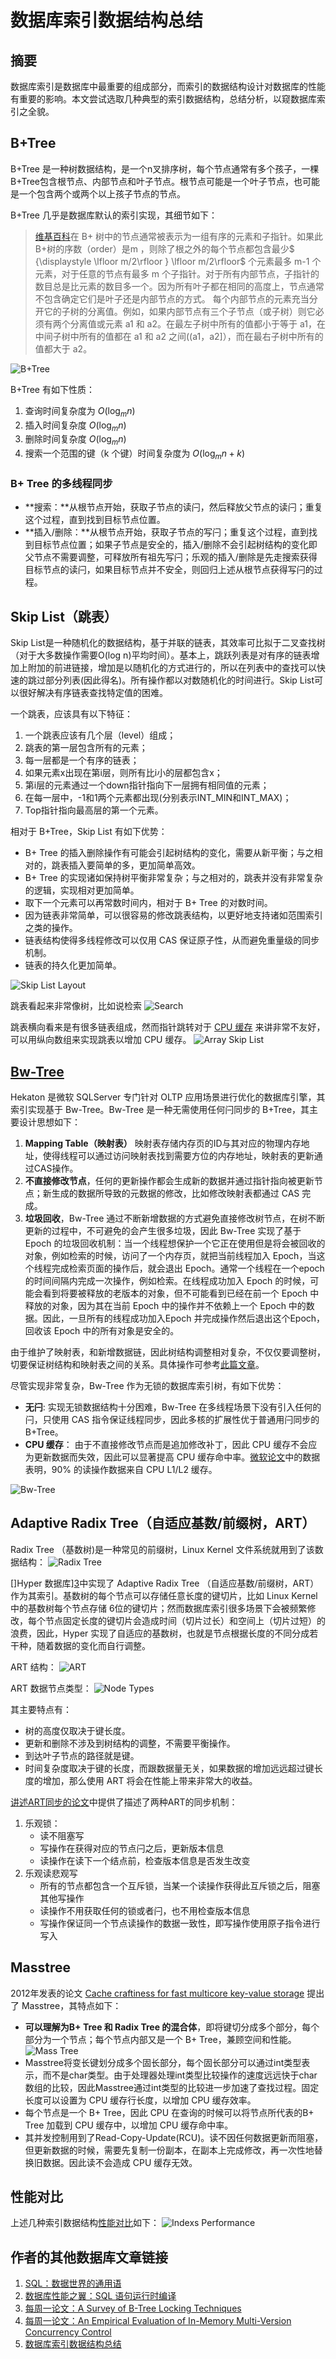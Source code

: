 # 数据库索引数据结构总结


## 摘要
数据库索引是数据库中最重要的组成部分，而索引的数据结构设计对数据库的性能有重要的影响。本文尝试选取几种典型的索引数据结构，总结分析，以窥数据库索引之全貌。

## B+Tree
B+Tree 是一种树数据结构，是一个n叉排序树，每个节点通常有多个孩子，一棵B+Tree包含根节点、内部节点和叶子节点。根节点可能是一个叶子节点，也可能是一个包含两个或两个以上孩子节点的节点。

B+Tree 几乎是数据库默认的索引实现，其细节如下：
> [维基百科][1]在 B+ 树中的节点通常被表示为一组有序的元素和子指针。如果此B+树的序数（order）是m ，则除了根之外的每个节点都包含最少$ {\displaystyle \lfloor m/2\rfloor } \lfloor m/2\rfloor$  个元素最多 m-1 个元素，对于任意的节点有最多 m 个子指针。对于所有内部节点，子指针的数目总是比元素的数目多一个。因为所有叶子都在相同的高度上，节点通常不包含确定它们是叶子还是内部节点的方式。
> 每个内部节点的元素充当分开它的子树的分离值。例如，如果内部节点有三个子节点（或子树）则它必须有两个分离值或元素 a1 和 a2。在最左子树中所有的值都小于等于 a1，在中间子树中所有的值都在 a1 和 a2 之间((a1，a2]），而在最右子树中所有的值都大于 a2。

![B+Tree](https://blog-image-1258275666.cos.ap-chengdu.myqcloud.com/B+_Tree.png)

B+Tree 有如下性质：
1. 查询时间复杂度为 $O(\log _{m}n)$
2. 插入时间复杂度 $O(\log _{m}n)$
3. 删除时间复杂度 $O(\log _{m}n)$
4. 搜索一个范围的键（k 个键）时间复杂度为 ${\displaystyle O(\log _{m}n+k)}$

### B+ Tree 的多线程同步
- **搜索：**从根节点开始，获取子节点的读闩，然后释放父节点的读闩；重复这个过程，直到找到目标节点位置。
- **插入/删除：**从根节点开始，获取子节点的写闩；重复这个过程，直到找到目标节点位置；如果子节点是安全的，插入/删除不会引起树结构的变化即父节点不需要调整，可释放所有祖先写闩；乐观的插入/删除是先走搜索获得目标节点的读闩，如果目标节点并不安全，则回归上述从根节点获得写闩的过程。

## Skip List（跳表）
Skip List是一种随机化的数据结构，基于并联的链表，其效率可比拟于二叉查找树（对于大多数操作需要O(log n)平均时间）。基本上，跳跃列表是对有序的链表增加上附加的前进链接，增加是以随机化的方式进行的，所以在列表中的查找可以快速的跳过部分列表(因此得名)。所有操作都以对数随机化的时间进行。Skip List可以很好解决有序链表查找特定值的困难。

一个跳表，应该具有以下特征：
1. 一个跳表应该有几个层（level）组成；
2. 跳表的第一层包含所有的元素；
3. 每一层都是一个有序的链表；
4. 如果元素x出现在第i层，则所有比i小的层都包含x；
5. 第i层的元素通过一个down指针指向下一层拥有相同值的元素；
6. 在每一层中，-1和1两个元素都出现(分别表示INT_MIN和INT_MAX)；
7. Top指针指向最高层的第一个元素。

相对于 B+Tree，Skip List 有如下优势：
- B+ Tree 的插入删除操作有可能会引起树结构的变化，需要从新平衡；与之相对的，跳表插入要简单的多，更加简单高效。
- B+ Tree 的实现诸如保持树平衡非常复杂；与之相对的，跳表并没有非常复杂的逻辑，实现相对更加简单。
- 取下一个元素可以再常数时间内，相对于 B+ Tree 的对数时间。
- 因为链表非常简单，可以很容易的修改跳表结构，以更好地支持诸如范围索引之类的操作。
- 链表结构使得多线程修改可以仅用 CAS 保证原子性，从而避免重量级的同步机制。
- 链表的持久化更加简单。

![Skip List Layout](https://blog-image-1258275666.cos.ap-chengdu.myqcloud.com/Skip-List-Layout.png)

跳表看起来非常像树，比如说检索
![Search](https://blog-image-1258275666.cos.ap-chengdu.myqcloud.com/Skip-List-Search.png)

跳表横向看来是有很多链表组成，然而指针跳转对于 [CPU 缓存][2] 来讲非常不友好，可以用纵向数组来实现跳表以增加 CPU 缓存。
![Array Skip List](https://blog-image-1258275666.cos.ap-chengdu.myqcloud.com/Skip-List-Array.png)

## [Bw-Tree][5]

Hekaton 是微软 SQLServer 专门针对 OLTP 应用场景进行优化的数据库引擎，其索引实现基于 Bw-Tree。Bw-Tree 是一种无需使用任何闩同步的 B+Tree，其主要设计思想如下：
1. **Mapping Table（映射表）** 映射表存储内存页的ID与其对应的物理内存地址，使得线程可以通过访问映射表找到需要方位的内存地址，映射表的更新通过CAS操作。
2. **不直接修改节点**，任何的更新操作都会生成新的数据并通过指针指向被更新节点；新生成的数据所导致的元数据的修改，比如修改映射表都通过 CAS 完成。
3. **垃圾回收**，Bw-Tree 通过不断新增数据的方式避免直接修改树节点，在树不断更新的过程中，不可避免的会产生很多垃圾，因此 Bw-Tree 实现了基于 Epoch 的垃圾回收机制：当一个线程想保护一个它正在使用但是将会被回收的对象，例如检索的时候，访问了一个内存页，就把当前线程加入 Epoch，当这个线程完成检索页面的操作后，就会退出 Epoch。通常一个线程在一个epoch的时间间隔内完成一次操作，例如检索。在线程成功加入 Epoch 的时候，可能会看到将要被释放的老版本的对象，但不可能看到已经在前一个 Epoch 中释放的对象，因为其在当前 Epoch 中的操作并不依赖上一个 Epoch 中的数据。因此，一旦所有的线程成功加入Epoch 并完成操作然后退出这个Epoch，回收该 Epoch 中的所有对象是安全的。

由于维护了映射表，和新增数据链，因此树结构调整相对复杂，不仅仅要调整树，切要保证树结构和映射表之间的关系。具体操作可参考[此篇文章][6]。

尽管实现非常复杂，Bw-Tree 作为无锁的数据库索引树，有如下优势：
- **无闩**:  实现无锁数据结构十分困难，Bw-Tree 在多线程场景下没有引入任何的闩，只使用 CAS 指令保证线程同步，因此多核的扩展性优于普通用闩同步的B+Tree。
- **CPU 缓存**： 由于不直接修改节点而是追加修改补丁，因此 CPU 缓存不会应为更新数据而失效，因此可以显著提高 CPU 缓存命中率。[微软论文][7]中的数据表明，90% 的读操作数据来自 CPU L1/L2 缓存。

![Bw-Tree](https://blog-image-1258275666.cos.ap-chengdu.myqcloud.com/Bw-Tree.png)

## Adaptive Radix Tree（自适应基数/前缀树，ART）

Radix Tree （基数树)是一种常见的前缀树，Linux Kernel 文件系统就用到了该数据结构：
![Radix Tree](https://blog-image-1258275666.cos.ap-chengdu.myqcloud.com/Redix-Tree.png)

[]Hyper 数据库][3]中实现了 Adaptive Radix Tree （自适应基数/前缀树，ART）作为其索引。基数树的每个节点可以存储任意长度的键切片，比如 Linux Kernel 中的基数树每个节点存储 6位的键切片；然而数据库索引很多场景下会被频繁修改，每个节点固定长度的键切片会造成时间（切片过长）和空间上（切片过短）的浪费，因此，Hyper 实现了自适应的基数树，也就是节点根据长度的不同分成若干种，随着数据的变化而自行调整。

ART 结构：
![ART](https://blog-image-1258275666.cos.ap-chengdu.myqcloud.com/ART-Layout.png)

ART 数据节点类型：
![Node Types](https://blog-image-1258275666.cos.ap-chengdu.myqcloud.com/ART-Node-Type.png)

其主要特点有：
- 树的高度仅取决于键长度。
- 更新和删除不涉及到树结构的调整，不需要平衡操作。
- 到达叶子节点的路径就是键。
- 时间复杂度取决于键的长度，而跟数据量无关，如果数据的增加远远超过键长度的增加，那么使用 ART 将会在性能上带来非常大的收益。

[讲述ART同步的论文][4]中提供了描述了两种ART的同步机制：
1. 乐观锁：
	- 读不阻塞写
	- 写操作在获得对应的节点闩之后，更新版本信息
	- 读操作在读下一个结点前，检查版本信息是否发生改变
2. 乐观读悲观写
	- 所有的节点都包含一个互斥锁，当某一个读操作获得此互斥锁之后，阻塞其他写操作
	- 读操作不用获取任何的锁或者闩，也不用检查版本信息
	- 写操作保证同一个节点读操作的数据一致性，即写操作使用原子指令进行写入

## Masstree

2012年发表的论文 [Cache craftiness for fast multicore key-value storage][8] 提出了 Masstree，其特点如下：

- **可以理解为B+ Tree 和 Radix Tree 的混合体**，即将键切分成多个部分，每个部分为一个节点；每个节点内部又是一个 B+ Tree，兼顾空间和性能。
![Mass Tree](https://blog-image-1258275666.cos.ap-chengdu.myqcloud.com/Mass-Tree.png)
- Masstree将变长键划分成多个固长部分，每个固长部分可以通过int类型表示，而不是char类型。由于处理器处理int类型比较操作的速度远远快于char数组的比较，因此Masstree通过int类型的比较进一步加速了查找过程。固定长度可以设置为 CPU 缓存行长度，以增加 CPU 缓存效率。
- 每个节点是一个 B+ Tree，因此 CPU 在查询的时候可以将节点所代表的B+ Tree 加载到 CPU 缓存中，以增加 CPU 缓存命中率。
- 其并发控制用到了Read-Copy-Update(RCU)。读不因任何数据更新而阻塞，但更新数据的时候，需要先复制一份副本，在副本上完成修改，再一次性地替换旧数据。因此读不会造成 CPU 缓存无效。

## 性能对比
上述几种索引数据结构[性能对比][9]如下：
![Indexs Performance](https://blog-image-1258275666.cos.ap-chengdu.myqcloud.com/Index-Performance.png)

## 作者的其他数据库文章链接
1. [SQL：数据世界的通用语][10]
2. [数据库性能之翼：SQL 语句运行时编译][11]
3. [每周一论文：A Survey of B-Tree Locking Techniques][12]
4. [每周一论文：An Empirical Evaluation of In-Memory Multi-Version Concurrency Control][13]
5. [数据库索引数据结构总结][14]

[1]: https://en.wikipedia.org/wiki/B-tree
[2]: http://ticki.github.io/blog/skip-lists-done-right/
[3]: https://15721.courses.cs.cmu.edu/spring2018/papers/09-oltpindexes2/leis-icde2013.pdf
[4]: https://15721.courses.cs.cmu.edu/spring2018/papers/09-oltpindexes2/leis-damon2016.pdf
[5]: https://15721.courses.cs.cmu.edu/spring2018/papers/08-oltpindexes1/bwtree-icde2013.pdf
[6]: https://zhuanlan.zhihu.com/p/29314464
[7]: https://www.microsoft.com/en-us/research/wp-content/uploads/2016/02/bw-tree-icde2013-final.pdf
[8]: https://pdos.csail.mit.edu/papers/masstree:eurosys12.pdf
[9]: http://www.cs.cmu.edu/~huanche1/publications/open_bwtree.pdf
[10]: https://zhewuzhou.github.io/2018/08/07/SQL_as_universe_language_in_data_world/
[11]: https://zhewuzhou.github.io/2018/09/13/SQL_Compilation_Technology_For_Performance/
[12]: https://zhewuzhou.github.io/2018/09/25/Weekly-Paper-A-Survey-of-B-Tree-Locking-Techniques/
[13]: https://zhewuzhou.github.io/2018/09/29/Weekly-Paper-An-Empirical-Evalution-of-In-Memory-MVCC/
[14]: https://zhewuzhou.github.io/2018/10/18/Database-Indexes/

